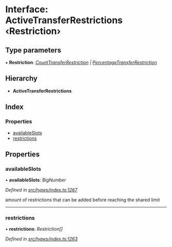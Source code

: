 # Interface: ActiveTransferRestrictions ‹**Restriction**›

## Type parameters

▪ **Restriction**: *[CountTransferRestriction](counttransferrestriction.md) | [PercentageTransferRestriction](percentagetransferrestriction.md)*

## Hierarchy

* **ActiveTransferRestrictions**

## Index

### Properties

* [availableSlots](activetransferrestrictions.md#availableslots)
* [restrictions](activetransferrestrictions.md#restrictions)

## Properties

###  availableSlots

• **availableSlots**: *BigNumber*

*Defined in [src/types/index.ts:1267](https://github.com/PolymathNetwork/polymesh-sdk/blob/4f2fd432/src/types/index.ts#L1267)*

amount of restrictions that can be added before reaching the shared limit

___

###  restrictions

• **restrictions**: *Restriction[]*

*Defined in [src/types/index.ts:1263](https://github.com/PolymathNetwork/polymesh-sdk/blob/4f2fd432/src/types/index.ts#L1263)*
